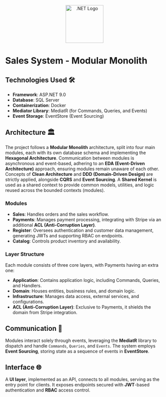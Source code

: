 <p align="center">
  <a href="https://dotnet.microsoft.com/" target="blank"><img src="https://upload.wikimedia.org/wikipedia/commons/e/ee/.NET_Core_Logo.svg" width="120" alt=".NET Logo" /></a>
</p>


# Sales System - Modular Monolith

## Technologies Used 🛠️
  - **Framework**: ASP.NET 9.0
  - **Database**: SQL Server
  - **Containerization**: Docker
  - **Mediator Library**: MediatR (for Commands, Queries, and Events)
  - **Event Storage**: EventStore (Event Sourcing)

## Architecture 🏛️
<p>The project follows a <strong>Modular Monolith</strong> architecture, split into four main modules, each with its own database schema and implementing the <strong>Hexagonal Architecture</strong>. Communication between modules is asynchronous and event-based, adhering to an <strong>EDA (Event-Driven Architecture)</strong> approach, ensuring modules remain unaware of each other. Concepts of <strong>Clean Architecture</strong> and <strong>DDD (Domain-Driven Design)</strong> are strictly applied, alongside <strong>CQRS</strong> and <strong>Event Sourcing</strong>. A <strong>Shared Kernel</strong> is used as a shared context to provide common models, utilities, and logic reused across the bounded contexts (modules).</p>

### Modules
  - **Sales**: Handles orders and the sales workflow.
  - **Payments**: Manages payment processing, integrating with Stripe via an additional <strong>ACL (Anti-Corruption Layer)</strong>.
  - **Register**: Oversees authentication and customer data management, generating JWTs and supporting RBAC on endpoints.
  - **Catalog**: Controls product inventory and availability.

<h3>Layer Structure</h3>
    <p>Each module consists of three core layers, with Payments having an extra one:</p>
    <ul>
        <li><strong>Application</strong>: Contains application logic, including Commands, Queries, and Handlers.</li>
        <li><strong>Domain</strong>: Houses entities, business rules, and domain logic.</li>
        <li><strong>Infrastructure</strong>: Manages data access, external services, and configurations.</li>
        <li><strong>ACL (Anti-Corruption Layer)</strong>: Exclusive to Payments, it shields the domain from Stripe integration.</li>
    </ul>

## Communication 📡
<p>Modules interact solely through events, leveraging the <strong>MediatR</strong> library to dispatch and handle <code>Commands</code>, <code>Queries</code>, and <code>Events</code>. The system employs <strong>Event Sourcing</strong>, storing state as a sequence of events in <strong>EventStore</strong>.</p>

## Interface 🌐
<p>A <strong>UI layer</strong>, implemented as an API, connects to all modules, serving as the entry point for clients. It exposes endpoints secured with <strong>JWT</strong>-based authentication and <strong>RBAC</strong> access control.</p>
